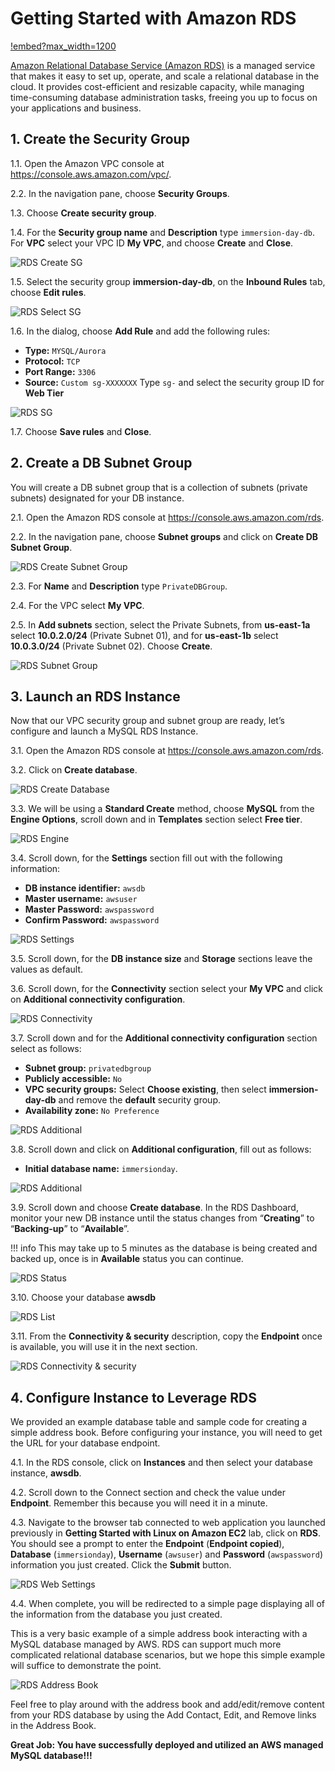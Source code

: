 # Getting Started with Amazon RDS

[!embed?max_width=1200](https://www.youtube.com/watch?v=eMzCI7S1P9M)

[Amazon Relational Database Service (Amazon RDS)](https://aws.amazon.com/rds/) is a managed service that makes it easy to set up, operate, and scale a relational database in the cloud. It provides cost-efficient and resizable capacity, while managing time-consuming database administration tasks, freeing you up to focus on your applications and business.

## 1. Create the Security Group

1.1\. Open the Amazon VPC console at https://console.aws.amazon.com/vpc/.

2.2\. In the navigation pane, choose **Security Groups**.

1.3\. Choose **Create security group**.

1.4\. For the **Security group name** and **Description** type `immersion-day-db`. For **VPC** select your VPC ID **My VPC**, and choose **Create** and **Close**.

![RDS Create SG](images/vpc-sg-db.png)

1.5\. Select the security group **immersion-day-db**, on the **Inbound Rules** tab, choose **Edit rules**.

![RDS Select SG](images/rds-select-sg.png)

1.6\. In the dialog, choose **Add Rule** and add the following rules:

* **Type:** `MYSQL/Aurora`
* **Protocol:** `TCP`
* **Port Range:** `3306`
* **Source:** `Custom sg-XXXXXXX` Type `sg-` and select the security group ID for **Web Tier**

![RDS SG](images/rds-sg-create.png)

1.7\. Choose **Save rules** and **Close**.

## 2. Create a DB Subnet Group

You will create a DB subnet group that is a collection of subnets (private subnets) designated for your DB instance.

2.1\. Open the Amazon RDS console at  https://console.aws.amazon.com/rds.

2.2\. In the navigation pane, choose **Subnet groups** and click on **Create DB Subnet Group**.

![RDS Create Subnet Group](images/rds-choose-subnet-groups.png)

2.3\. For **Name** and **Description** type `PrivateDBGroup`.

2.4\. For the VPC select **My VPC**.

2.5\. In **Add subnets** section, select the Private Subnets, from **us-east-1a** select **10.0.2.0/24** (Private Subnet 01), and for **us-east-1b** select **10.0.3.0/24** (Private Subnet 02). Choose **Create**.

![RDS Subnet Group](images/rds-subnet-group.png)

## 3. Launch an RDS Instance

Now that our VPC security group and subnet group are ready, let’s configure and launch a MySQL RDS Instance.

3.1\. Open the Amazon RDS console at  https://console.aws.amazon.com/rds.

3.2\. Click on **Create database**.

![RDS Create Database](images/rds-launch.png)

3.3\. We will be using a **Standard Create** method, choose **MySQL** from the **Engine Options**, scroll down and in **Templates** section select **Free tier**.

![RDS Engine](images/rds-engine-new.png)

3.4\. Scroll down, for the **Settings** section fill out with the following information:

* **DB instance identifier:** `awsdb`
* **Master username:** `awsuser`
* **Master Password:** `awspassword`
* **Confirm Password:** `awspassword`

![RDS Settings](images/rds-settings-new.png)

3.5\. Scroll down, for the **DB instance size** and **Storage** sections leave the values as default.

3.6\. Scroll down, for the **Connectivity** section select your **My VPC** and click on **Additional connectivity configuration**.

![RDS Connectivity](images/rds-connectivity-new.png)

3.7\. Scroll down and for the **Additional connectivity configuration** section select as follows:

* **Subnet group:** `privatedbgroup`
* **Publicly accessible:** `No`
* **VPC security groups:** Select **Choose existing**, then select **immersion-day-db** and remove the **default** security group.
* **Availability zone:** `No Preference`

![RDS Additional](images/rds-additional-conf-new.png)

3.8\. Scroll down and click on **Additional configuration**, fill out as follows:

* **Initial database name:** `immersionday`.

![RDS Additional](images/rds-addtional-configuration-name.png)

3.9\. Scroll down and choose **Create database**. In the RDS Dashboard, monitor your new DB instance until the status changes from “**Creating**” to “**Backing-up**” to “**Available**”.

!!! info
    This may take up to 5 minutes as the database is being created and backed up, once is in **Available** status you can continue.

![RDS Status](images/rds-status.png)

3.10\. Choose your database **awsdb**  

![RDS List](images/rds-list.png)

3.11\. From the **Connectivity & security** description, copy the **Endpoint** once is available, you will use it in the next section.

![RDS Connectivity & security](images/rds-connectivity.png)

## 4. Configure Instance to Leverage RDS

We provided an example database table and sample code for creating a simple address book.  Before configuring your instance, you will need to get the URL for your database endpoint.

4.1\. In the RDS console, click on **Instances** and then select your database instance, **awsdb**.

4.2\. Scroll down to the Connect section and check the value under **Endpoint**. Remember this because you will need it in a minute.

4.3\. Navigate to the browser tab connected to web application you launched previously in **Getting Started with Linux on Amazon EC2** lab, click on **RDS**. You should see a prompt to enter the **Endpoint** (**Endpoint copied**), **Database** (`immersionday`), **Username** (`awsuser`) and **Password** (`awspassword`) information you just created. Click the **Submit** button.

![RDS Web Settings](images/rds-web-settings.png)

4.4\. When complete, you will be redirected to a simple page displaying all of the information from the database you just created.

This is a very basic example of a simple address book interacting with a MySQL database managed by AWS.  RDS can support much more complicated relational database scenarios, but we hope this simple example will suffice to demonstrate the point.

![RDS Address Book](images/rds-address.png)

Feel free to play around with the address book and add/edit/remove content from your RDS database by using the Add Contact, Edit, and Remove links in the Address Book.

**Great Job: You have successfully deployed and utilized an AWS managed MySQL database!!!**